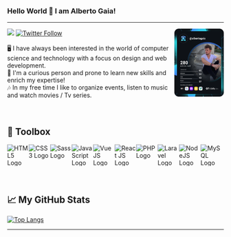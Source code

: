 
### Hello World 👋 I am Alberto Gaia!
---
<div style="display:flex">
    <div>
        <a href="https://www.linkedin.com/in/alberto-gaia/" target="_new"><img src="https://img.shields.io/badge/Linkedin-Connect-informational"></a> <a href="https://twitter.com/AlbertoGaiaDev" target="_blank"><img alt="Twitter Follow" src="https://img.shields.io/twitter/follow/AlbertoGaiaDev?style=social"></a>
        <br />
        <br />
        🖥 I have always been interested in the world of computer science and technology with a focus on design and web development.</br>
        👾 I'm a curious person and prone to learn new skills and enrich my expertise! 
        <br />
        🎶 In my free time I like to organize events, listen to music and watch movies / Tv series.
    </div>
    <div>
        <a href="https://app.daily.dev/albertogaia"><img src="https://github.com/albertogaia/albertogaia/blob/main/devcard.svg" width="250" alt="Alberto Gaia's Dev Card"/></a> 
    </div>
 </div>



<br />
<br />
<h2>🧰 Toolbox </h2>
<div style="display:flex">
<img src="https://cdn.worldvectorlogo.com/logos/html5.svg" alt="HTML5 Logo" width="50" height="50"/> <img src="https://cdn.worldvectorlogo.com/logos/css-3.svg" alt="CSS3 Logo" width="50" height="50"/><img src="https://cdn.worldvectorlogo.com/logos/sass-1.svg" alt="Sass Logo" width="50" height="50"/>
<img src="https://cdn.worldvectorlogo.com/logos/javascript-1.svg" alt="JavaScript Logo" width="50" height="50"/><img src="https://cdn.worldvectorlogo.com/logos/vue-js-1.svg" alt="VueJS Logo" width="50" height="50"/><img src="https://cdn.worldvectorlogo.com/logos/react-2.svg" alt="React JS Logo" width="50" height="50"/><img src="https://cdn.worldvectorlogo.com/logos/php.svg" alt="PHP Logo" width="50" height="50"/><img src="https://cdn.worldvectorlogo.com/logos/laravel-1.svg" alt="Laravel Logo" width="50" height="50"/><img src="https://cdn.worldvectorlogo.com/logos/nodejs-1.svg" alt="NodeJS Logo" width="50" height="50"/><img src="https://cdn.worldvectorlogo.com/logos/mysql-2.svg" alt="MySQL Logo" width="50" height="50"/>
</div>
<br />
<br />
<h2> &#x1f4c8; My GitHub Stats </h2>


  
[![Top Langs](https://github-readme-stats.vercel.app/api/top-langs/?username=albertogaia&hide=java,html,css&theme=radical)](https://github.com/albertogaia/github-readme-stats)


---
